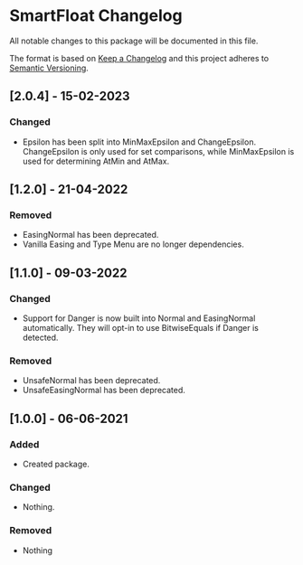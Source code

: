 # SmartFloat Changelog

All notable changes to this package will be documented in this file.

The format is based on [Keep a Changelog](http://keepachangelog.com/en/1.0.0/)
and this project adheres to [Semantic Versioning](http://semver.org/spec/v2.0.0.html).


## [2.0.4] - 15-02-2023

### Changed
- Epsilon has been split into MinMaxEpsilon and ChangeEpsilon. ChangeEpsilon is only used for set comparisons, while MinMaxEpsilon is used for determining AtMin and AtMax.

## [1.2.0] - 21-04-2022

### Removed
- EasingNormal has been deprecated.
- Vanilla Easing and Type Menu are no longer dependencies.

## [1.1.0] - 09-03-2022

### Changed
- Support for Danger is now built into Normal and EasingNormal automatically. They will opt-in to use BitwiseEquals if Danger is detected.

### Removed
- UnsafeNormal has been deprecated.
- UnsafeEasingNormal has been deprecated.

## [1.0.0] - 06-06-2021

### Added
- Created package.

### Changed
- Nothing.

### Removed
- Nothing